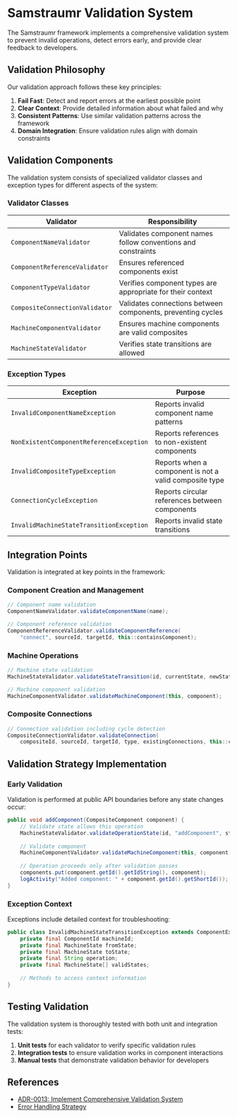 # Samstraumr Validation System

The Samstraumr framework implements a comprehensive validation system to prevent invalid operations, detect errors early, and provide clear feedback to developers.

## Validation Philosophy

Our validation approach follows these key principles:

1. **Fail Fast**: Detect and report errors at the earliest possible point
2. **Clear Context**: Provide detailed information about what failed and why
3. **Consistent Patterns**: Use similar validation patterns across the framework
4. **Domain Integration**: Ensure validation rules align with domain constraints

## Validation Components

The validation system consists of specialized validator classes and exception types for different aspects of the system:

### Validator Classes

| Validator | Responsibility |
|-----------|----------------|
| `ComponentNameValidator` | Validates component names follow conventions and constraints |
| `ComponentReferenceValidator` | Ensures referenced components exist |
| `ComponentTypeValidator` | Verifies component types are appropriate for their context |
| `CompositeConnectionValidator` | Validates connections between components, preventing cycles |
| `MachineComponentValidator` | Ensures machine components are valid composites |
| `MachineStateValidator` | Verifies state transitions are allowed |

### Exception Types

| Exception | Purpose |
|-----------|---------|
| `InvalidComponentNameException` | Reports invalid component name patterns |
| `NonExistentComponentReferenceException` | Reports references to non-existent components |
| `InvalidCompositeTypeException` | Reports when a component is not a valid composite type |
| `ConnectionCycleException` | Reports circular references between components |
| `InvalidMachineStateTransitionException` | Reports invalid state transitions |

## Integration Points

Validation is integrated at key points in the framework:

### Component Creation and Management

```java
// Component name validation
ComponentNameValidator.validateComponentName(name);

// Component reference validation
ComponentReferenceValidator.validateComponentReference(
    "connect", sourceId, targetId, this::containsComponent);
```

### Machine Operations

```java
// Machine state validation
MachineStateValidator.validateStateTransition(id, currentState, newState);

// Machine component validation
MachineComponentValidator.validateMachineComponent(this, component);
```

### Composite Connections

```java
// Connection validation including cycle detection
CompositeConnectionValidator.validateConnection(
    compositeId, sourceId, targetId, type, existingConnections, this::containsComponent);
```

## Validation Strategy Implementation

### Early Validation

Validation is performed at public API boundaries before any state changes occur:

```java
public void addComponent(CompositeComponent component) {
    // Validate state allows this operation
    MachineStateValidator.validateOperationState(id, "addComponent", state);
    
    // Validate component
    MachineComponentValidator.validateMachineComponent(this, component);
    
    // Operation proceeds only after validation passes
    components.put(component.getId().getIdString(), component);
    logActivity("Added component: " + component.getId().getShortId());
}
```

### Exception Context

Exceptions include detailed context for troubleshooting:

```java
public class InvalidMachineStateTransitionException extends ComponentException {
    private final ComponentId machineId;
    private final MachineState fromState;
    private final MachineState toState;
    private final String operation;
    private final MachineState[] validStates;
    
    // Methods to access context information
}
```

## Testing Validation

The validation system is thoroughly tested with both unit and integration tests:

1. **Unit tests** for each validator to verify specific validation rules
2. **Integration tests** to ensure validation works in component interactions
3. **Manual tests** that demonstrate validation behavior for developers

## References

- [ADR-0013: Implement Comprehensive Validation System](./decisions/0013-implement-comprehensive-validation-system.md)
- [Error Handling Strategy](./decisions/0011-adopt-standardized-error-handling-strategy.md)